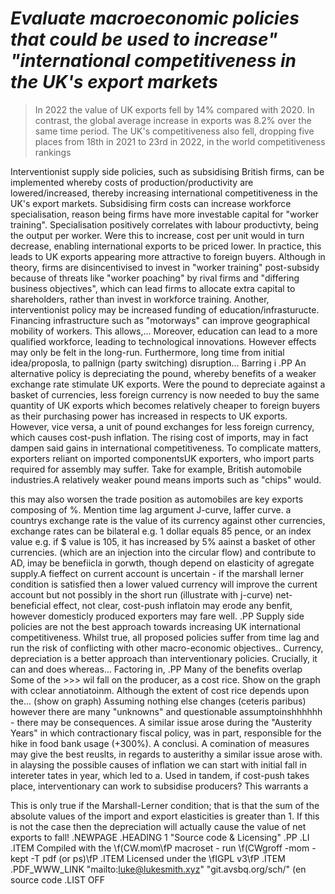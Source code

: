 # _Evaluate macroeconomic policies that could be used to increase" "international competitiveness in the UK's export markets_

> In 2022 the value of UK exports fell by 14% compared with 2020. In contrast, the global average increase in exports was 8.2% over the same time period. The UK's competitiveness also fell, dropping five places from 18th in 2021 to 23rd in 2022, in the world competitiveness rankings

Interventionist supply side policies, such as subsidising British firms, can be implemented whereby costs of production/productivity are lowered/increased, thereby increasing international competitiveness in the UK's export markets. Subsidising firm costs can increase workforce specialisation, reason being firms have more investable capital for "worker training". Specialisation positively correlates with labour productivty, being the output per worker. Were this to increase, cost per unit would in turn decrease, enabling international exports to be priced lower. In practice, this leads to UK exports appearing more attractive to foreign buyers. Although in theory, firms are disincentivised to invest in "worker training" post-subsidy because  of threats like "worker poaching" by rival firms and "differing business objectives", which can lead firms to allocate extra capital to shareholders, rather than invest in workforce training. Another, interventionist policy may be increased funding of education/infrasturucte. Financing infrastructure such as "motorways" can improve geographical mobility of workers. This allows,... Moreover, education can lead to a more qualified workforce, leading to technological innovations. However effects may only be felt in the long-run. Furthermore, long time from initial idea/proposla, to pallnign (party switching) disruption... Barring i
.PP
An alternative policy is depreciating the pound, whereby benefits of a weaker exchange rate stimulate UK exports. Were the pound to depreciate against a basket of currencies, less foreign currency is now needed to buy the same quantity of UK exports which becomes relatively cheaper to foreign buyers as their purchasing power has increased in respects to UK exports. However, vice versa, a unit of pound exchanges for less foreign currency, which causes cost-push inflation. The rising cost of imports, may in fact dampen said gains in international competitiveness. To complicate matters, exporters reliant on imported componentsUK exporters, who import parts required for assembly may suffer. Take for example, British automobile industries.A relatively weaker pound means imports such as "chips" would.

this may also worsen the trade position as automobiles are key exports composing of %. Mention time lag argument J-curve, laffer curve.
a countrys exchange rate is the value of its currency against other currencies, exchange rates can be bilateral e.g. 1 dollar equals 85 pence, or an index value e.g. if $ value is 105, it has increased by 5% aainst a basket of other currencies.
 (which are an injection into the circular flow) and contribute to AD, imay be benefiicla in gorwth, though depend on elasticity of agregate supply.A
fieffect on current account is uncertain - if the marshall lerner condition is satisfied then a lower valued currency will improve the current account but not possibly in the short run (illustrate with j-curve) net-beneficial effect, not clear, cost-push inflatoin may erode any benfit, however domesticly produced exporters may fare well.
.PP
Supply side policies are not the best approach towards increasing UK international competitiveness. Whilst true, all proposed policies suffer from time lag and run the risk of conflicting with other macro-economic objectives.. Currency, depreciation is a better approach than interventionary policies. Crucially, it can and does whereas... Factoring in,
.PP
Many of the benefits overlap
Some of the >>> wil fall on the producer, as a cost rice. Show on the graph with cclear annotiatoinm. Although the extent of cost rice depends upon the... (show on graph)
Assuming nothing else changes (ceteris paribus)
however there are many "unknowns" and questionable assumptoinshhhhhh - there may be consequences.
A similar issue arose during the "Austerity Years" in which contractionary fiscal policy, was in part, responsible for the hike in food bank usage (+300%). A conclusi.
A comination of measures may give the best reuslts,
in regards to austerithy a similar issue arose with. in alaysing the possible causes of inflation we can start with initial fall in intereter tates in year, which led to a. Used in tandem, if cost-push takes place, interventionary can work to subsidise producers?
This warrants a

This is only true if the Marshall-Lerner condition; that is that the sum
of the absolute values of the import and export elasticities is greater than 1. If
this is not the case then the depreciation will actually cause the value of net
exports to fall!
.NEWPAGE
.HEADING 1 "Source code & Licensing"
.PP
.LI
.ITEM
Compiled with the \f(CW.mom\fP macroset - run \f(CWgroff -mom -kept -T pdf (or ps)\fP
.ITEM
Licensed under the \fIGPL v3\fP
.ITEM
.PDF_WWW_LINK "mailto:luke@lukesmith.xyz" "git.avsbq.org/sch/"
\(en source code
.LIST OFF

